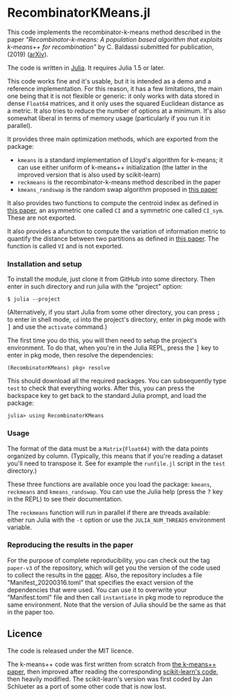 # RecombinatorKMeans.jl

This code implements the recombinator-k-means method described in the paper
*"Recombinator-k-means: A population based algorithm that exploits k-means++ for recombination"* by C. Baldassi
submitted for publication, (2019) ([arXiv][RKMarXiv]).

The code is written in [Julia]. It requires Julia 1.5 or later.

This code works fine and it's usable, but it is intended as a demo and a reference implementation.
For this reason, it has a few limitations, the main one being that it is not flexible or generic:
it only works with data stored in dense `Float64` matrices, and it only uses the squared Euclidean
distance as a metric. It also tries to reduce the number of options at a minimum. It's also
somewhat liberal in terms of memory usage (particularly if you run it in parallel).

It provides three main optimization methods, which are exported from the package:

* `kmeans` is a standard implementation of Lloyd's algorithm for k-means; it can use either uniform
  of k-means++ initialization (the latter in the improved version that is also used by scikit-learn)
* `reckmeans` is the recombinator-k-means method described in the paper
* `kmeans_randswap` is the random swap algorithm proposed in [this paper][RS]

It also provides two functions to compute the centroid index as defined in [this paper][CI], an
asymmetric one called `CI` and a symmetric one called `CI_sym`. These are not exported.

It also provides a afunction to compute the variation of information metric to quantify the
distance between two partitions as defined in [this paper][VI]. The function is called `VI` and is
not exported.

### Installation and setup

To install the module, just clone it from GitHub into some directory. Then enter in such directory
and run julia with the "project" option:

```
$ julia --project
```

(Alternatively, if you start Julia from some other directory, you can press <kbd>;</kbd> to enter
in shell mode, `cd` into the project's directory, enter in pkg mode with <kbd>]</kbd> and use the
`activate` command.)

The first time you do this, you will then need to setup the project's environment. To do that,
when you're in the Julia REPL, press the <kbd>]</kbd> key to enter in pkg mode, then resolve the
dependencies:

```
(RecombinatorKMeans) pkg> resolve
```

This should download all the required packages. You can subsequently type `test` to check that
everything works. After this, you can press the backspace key to get back to the standard Julia
prompt, and load the package:

```
julia> using RecombinatorKMeans
```

### Usage

The format of the data must be a `Matrix{Float64}` with the data points organized by column.
(Typically, this means that if you're reading a dataset you'll need to transpose it. See for
example the `runfile.jl` script in the `test` directory.)

These three functions are available once you load the package: `kmeans`, `reckmeans` and `kmeans_randswap`. You
can use the Julia help (press the <kbd>?</kbd> key in the REPL) to see their documentation.

The `reckmeans` function will run in parallel if there are threads available: either run Julia with
the `-t` option or use the `JULIA_NUM_THREADS` environment variable.

### Reproducing the results in the paper

For the purpose of complete reproducibility, you can check out the tag `paper-v3` of the repository,
which will get you the version of the code used to collect the results in the [paper][RKMarXiv].
Also, the repository includes a file "Manifest_20200316.toml" that specifies the exact version of the
dependencies that were used. You can use it to overwrite your "Manifest.toml" file and then call
`instantiate` in pkg mode to reproduce the same environment. Note that the version of Julia should
be the same as that in the paper too.

## Licence

The code is released under the MIT licence.

The k-means++ code was first written from scratch from [the k-means++ paper][km++], then improved after reading
the corresponding [scikit-learn's code][sklearnkmeans], then heavily modified.
The scikit-learn's version was first coded by Jan Schlueter as a port of some other code that is now lost.

[Julia]: https://julialang.org
[RKMarXiv]: https://arxiv.org/abs/1905.00531
[km++]: https://scholar.google.com/scholar?cluster=16794944444927209316
[sklearnkmeans]: https://github.com/scikit-learn/scikit-learn/blob/master/sklearn/cluster/_kmeans.py
[RS]: https://link.springer.com/article/10.1186/s40537-018-0122-y
[CI]: https://www.sciencedirect.com/science/article/abs/pii/S0031320314001150
[VI]: https://www.sciencedirect.com/science/article/pii/S0047259X06002016?via%3Dihub
